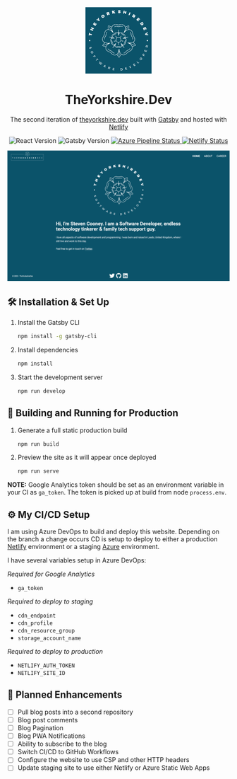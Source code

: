 <div align="center">
  <img alt="Logo" src="/.github/logo.png" width="150" />
</div>
<h1 align="center">
  TheYorkshire.Dev
</h1>
<p align="center">
  The second iteration of <a href="https://theyorkshire.dev" target="_blank">theyorkshire.dev</a> built with <a href="https://www.gatsbyjs.org/" target="_blank">Gatsby</a> and hosted with <a href="https://www.netlify.com/" target="_blank">Netlify</a>
</p>
<p align="center">
  <img alt="React Version" src="https://img.shields.io/badge/React-16.13.1-61DAFB.svg?style=flat&logo=React">
  <img alt="Gatsby Version" src="https://img.shields.io/badge/Gatsby-2.24.47-663399.svg?style=flat&logo=Gatsby">
  <a href="https://dev.azure.com/YTD-GitHub/theyorkshire-dot-dev/_apis/build/status/theyorkshire-dot-dev?branchName=master" target="_blank">
  <img alt="Azure Pipeline Status" src="https://dev.azure.com/YTD-GitHub/theyorkshire-dot-dev/_apis/build/status/theyorkshire-dot-dev?branchName=master">
  </a>
  <a href="https://app.netlify.com/sites/jamstack-typescript/deploys" target="_blank">
  <img alt="Netlify Status" src="https://api.netlify.com/api/v1/badges/432f3857-b88f-4eb6-b170-d6fe149025e5/deploy-status">
  </a>
</p>

<img alt="Logo" src="/.github/homepage.png" />

## 🛠 Installation & Set Up

1. Install the Gatsby CLI

   ```sh
   npm install -g gatsby-cli
   ```

2. Install dependencies

   ```sh
   npm install
   ```

3. Start the development server

   ```sh
   npm run develop
   ```

## 🚀 Building and Running for Production

1. Generate a full static production build

   ```sh
   npm run build
   ```

2. Preview the site as it will appear once deployed

   ```sh
   npm run serve
   ```

**NOTE:** Google Analytics token should be set as an environment variable in your CI as `ga_token`. The token is picked up at build from node `process.env`.

## ⚙️ My CI/CD Setup

I am using Azure DevOps to build and deploy this website. Depending on the branch a change occurs CD is setup to deploy to either a production [Netlify](https://www.netlify.com/) environment or a staging [Azure](https://docs.microsoft.com/en-us/azure/storage/blobs/storage-blob-static-website) environment.

I have several variables setup in Azure DevOps:

*Required for Google Analytics*
* `ga_token`

*Required to deploy to staging*
* `cdn_endpoint`
* `cdn_profile`
* `cdn_resource_group`
* `storage_account_name`

*Required to deploy to production*
* `NETLIFY_AUTH_TOKEN`
* `NETLIFY_SITE_ID`

## 📝 Planned Enhancements
- [ ] Pull blog posts into a second repository
- [ ] Blog post comments
- [ ] Blog Pagination
- [ ] Blog PWA Notifications
- [ ] Ability to subscribe to the blog
- [ ] Switch CI/CD to GitHub Workflows
- [ ] Configure the website to use CSP and other HTTP headers
- [ ] Update staging site to use either Netlify or Azure Static Web Apps

